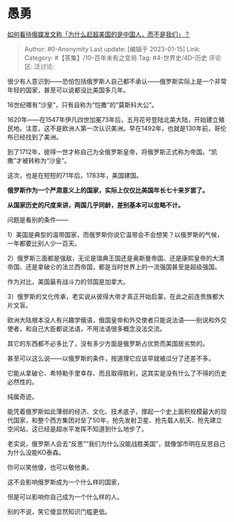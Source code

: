 # 愚勇
[如何看待俄媒发文称「为什么赶超美国的是中国人，而不是我们」？](https://www.zhihu.com/question/572695500/answer/2846160733)

> Author: #0-Anonymity
> Last update: [编辑于 2023-01-15]
> Link:
> Category: #【答集】/10-百年未有之变局
> Tag: #4-世界史/4D-历史
> 评论区:
> 泛讨论:

很少有人意识到——恐怕包括俄罗斯人自己都不承认——俄罗斯实际上是一个非常年轻的国家，甚至可以说都没比美国多几年。

16世纪哪有“沙皇”，只有自称为“恺撒”的“莫斯科大公”。

1620年——在1547年伊凡四世加冕73年后，五月花号登陆北美大陆，开始建立殖民地。注意，这不是欧洲人第一次认识美洲。早在1492年，也就是130年前，哥伦布已经找到了美洲。

到了1712年，彼得一世才称自己为全俄罗斯皇帝，将俄罗斯正式称为帝国。“凯撒”才被转称为“沙皇”。

这次，也是在短短的71年后，1783年，美国建国。

**俄罗斯作为一个严肃意义上的国家，实际上仅仅比美国年长七十来岁罢了。**

**从国家历史的尺度来讲，两国几乎同龄，差别基本可以忽略不计。**

问题是看别的条件——

1）美国是典型的温带国家，而俄罗斯你说它温带会不会想笑？以俄罗斯的气候，一年都要比别人少一百天。

2）俄罗斯三面都是强敌，无论是瑞典王国还是奥斯曼帝国、还是康熙皇帝的大清帝国、还是拿破仑的法兰西帝国，都是当时世界上的一流强国甚至是超级强国。

作为对比，美国最有战斗力的邻国是加拿大。

3）俄罗斯的文化传承，老实说从彼得大帝才真正开始启蒙，在此之前连贵族都大片文盲。

欧洲大陆根本没人有兴趣学俄语，俄国皇帝和外交使者只能说法语——别说和外交使者，和自己大臣都说法语，不用法语很多概念没法交流。

其它的东西都不必多比了，没有多少方面是俄罗斯占优势而美国居劣势的。

甚至可以这么说——以俄罗斯的条件，按道理它应该早就被瓜分了还差不多。

它能从拿破仑、希特勒手里幸存、而且取得胜利，这其实是没有什么了不得的历史必然性的。

纯属奇迹。

能凭着俄罗斯如此薄弱的经济、文化、技术底子，撑起一个史上面积规模最大的现代国家，和整个西方集团对垒了50年，抢先发射卫星、抢先载人航天、抢先建立空间站，这已经是超水平发挥不知道到什么地步了。

老实说，俄罗斯人会去“反思”“我们为什么没能战胜美国”，就像邹市明在反思自己为什么没能KO泰森。

你可以笑他傻，也可以敬他勇。

这不会影响俄罗斯成为一个什么样的国家，

但是可以影响你自己成为一个什么样的人。

别的不说，笑它傻显然知识门槛更低。
